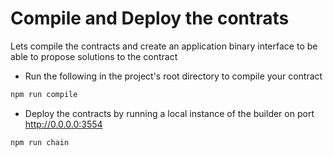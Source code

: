 # Compile and Deploy the contrats

Lets compile the contracts and create an application binary interface to be able to propose solutions to the contract&#x20;

* &#x20;Run the following in the project's root directory to compile your contract&#x20;

```bash
npm run compile
```

* Deploy the contracts by running a local instance of the builder on port http://0.0.0.0:3554

```bash
npm run chain
```
